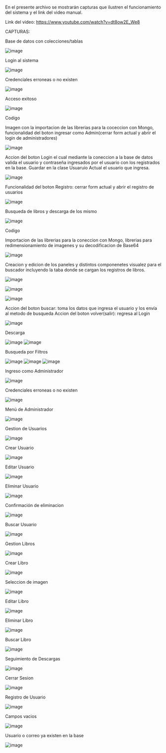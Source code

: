 En el presente archivo se mostrarán capturas que ilustren el funcionamiento del sistema y el link del video manual.

Link del video: https://www.youtube.com/watch?v=dt8ow2E_We8



CAPTURAS:

Base de datos con colecciones/tablas

![image](https://github.com/user-attachments/assets/d0edc053-520a-403d-b847-b5e659786d32)


Login al sistema

![image](https://github.com/user-attachments/assets/d4dcc74b-2774-4967-9cef-206604d9a6fe)

Credenciales erroneas o no existen

![image](https://github.com/user-attachments/assets/d20471a6-d1ba-4523-a0c7-e79b6b148e00)

Acceso exitoso

![image](https://github.com/user-attachments/assets/07b412a2-8cab-4a28-aa81-1eb2d4e379fb)

Codigo

Imagen con la importacion de las librerias para la coceccion con Mongo, funcionalidad del boton ingresar como Admin(cerrar form actual y abrir el login de administradores)

![image](https://github.com/user-attachments/assets/8e8b1de4-f5c6-40ff-b9a9-dffab5d4a909)

Accion del boton Login el cual mediante la coneccion a la base de datos valida el usuario y contraseña ingresados por el usuario con los registrados en la base.
Guardar en la clase Usuaruio Actual el usuario que ingresa.

![image](https://github.com/user-attachments/assets/d9eebe35-676e-4593-94dd-99ab19da21f1)

Funcionalidad del boton Registro: cerrar form actual y abrir el registro de usuarios

![image](https://github.com/user-attachments/assets/ffa2fb4a-e8c2-4503-b5eb-d28a63042344)



Busqueda de libros y descarga de los mismo

![image](https://github.com/user-attachments/assets/569a7f1f-44fb-4ada-97c1-f68091627b88)

Codigo

Importacion de las librerias para la coneccion con Mongo, librerias para redimensionamiento de imagenes y su decodificacion de Base64

![image](https://github.com/user-attachments/assets/eac1b3f9-ae44-4eaf-a4a9-2b8370d114e6)

Creacion y edicion de los paneles y distintos componenetes visualez para el buscador incluyendo la taba donde se cargan los registros de libros.

![image](https://github.com/user-attachments/assets/e607f2a8-52a2-4583-b03b-23a7948f1ff1)

![image](https://github.com/user-attachments/assets/0206be81-00e8-4f5b-879e-ef25b9f01922)

![image](https://github.com/user-attachments/assets/20436536-452b-4d66-a6bc-c6ceab1ee261)

Accion del boton buscar: toma los datos que ingresa el usuario y los envía al metodo de busqueda
Accion del boton volver(salir): regresa al Login

![image](https://github.com/user-attachments/assets/43f0b22a-da01-459e-9fa3-0d14770de0f4)



Descarga

![image](https://github.com/user-attachments/assets/a0815666-c23e-450b-bab8-10490d548085)
![image](https://github.com/user-attachments/assets/098c8582-93f1-4a1c-a86d-a0dd213eb369)

Busqueda por Filtros

![image](https://github.com/user-attachments/assets/4a6b7687-0680-4c6f-9e9e-e8f58fa3cad1)
![image](https://github.com/user-attachments/assets/7860571a-5ce0-4ae5-9f6c-db74129e96bb)
![image](https://github.com/user-attachments/assets/f23d4ff2-1aef-4a22-b9aa-60f78bd54e96)



Ingreso como Administrador

![image](https://github.com/user-attachments/assets/5dff4d56-9ec1-401c-a4af-ee8aebf8f6a6)

Credenciales erroneas o no existen

![image](https://github.com/user-attachments/assets/c2d874fa-61e2-4c15-8c3c-231f12973f51)

Menú de Administrador

![image](https://github.com/user-attachments/assets/08810208-cf87-4f87-937a-4953ce01b10c)

Gestion de Usuarios

![image](https://github.com/user-attachments/assets/61f51e81-ba92-4aab-a97b-0dd0226ae562)

Crear Usuario

![image](https://github.com/user-attachments/assets/a339af3c-bc75-4f42-9047-bdd8e2fb07bf)

Editar Usuario

![image](https://github.com/user-attachments/assets/94eed9f2-a541-4d8a-a5c8-154965ac879d)

Eliminar Usuario

![image](https://github.com/user-attachments/assets/fc9cf6b4-40c5-431e-b60e-f116baeca140)

Confirmación de eliminacion

![image](https://github.com/user-attachments/assets/6ab63f85-e4e0-4ef6-8437-883fef2839fd)

Buscar Usuario

![image](https://github.com/user-attachments/assets/da2d91d7-c3d5-4e80-8d4a-a63e00205e9a)


Gestion Libros

![image](https://github.com/user-attachments/assets/5a8f77b3-29f6-4829-a4cb-94fa8f673457)

Crear Libro

![image](https://github.com/user-attachments/assets/23914fce-0ae5-4069-af44-148792f6f208)

Seleccion de imagen

![image](https://github.com/user-attachments/assets/a7e716e6-ad4a-4c29-82ca-e90327f66d18)


Editar Libro

![image](https://github.com/user-attachments/assets/edf9ae15-c8e0-4422-aa64-6bd6ac471591)

Eliminar Libro

![image](https://github.com/user-attachments/assets/b53e7175-fda1-4032-aaca-31ee57f67805)

Buscar Libro

![image](https://github.com/user-attachments/assets/29ed88f9-4e3f-450e-a67e-ff5be8af7230)


Seguimiento de Descargas

![image](https://github.com/user-attachments/assets/db928a62-acde-42b0-a48b-f86da70b25ae)

Cerrar Sesion

![image](https://github.com/user-attachments/assets/1fc3925d-de3e-4737-a2a1-66c6efa087cc)



Registro de Usuario

![image](https://github.com/user-attachments/assets/6e5040ff-fdaa-4d96-a52c-b14ad5e5a05a)

Campos vacios

![image](https://github.com/user-attachments/assets/2acc9e64-8a44-4dc9-9d3c-594c336c4e13)

Usuario o correo ya existen en la base

![image](https://github.com/user-attachments/assets/1ca068ae-47ab-4d10-b652-4cfc3497b057)


